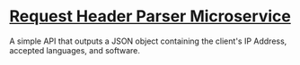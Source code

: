 # [Request Header Parser Microservice](https://www.freecodecamp.org/learn/apis-and-microservices/apis-and-microservices-projects/request-header-parser-microservice)

A simple API that outputs a JSON object containing the client's IP Address, accepted languages, and software.
